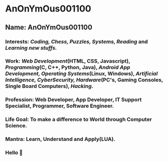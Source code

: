 # AnOnYmOus001100

## Name: AnOnYmOus001100
### Interests: *Coding, Chess, Puzzles, Systems, Reading* and *Learning new stuffs.*
### Work: *Web Development*(HTML, CSS, Javascript), *Programming*(C, C++, Python, Java), *Android App Development, Operating Systems*(Linux, Windows), *Artificial Intelligence, CyberSecurity, Hardware*(PC's, Gaming Consoles, Single Board Computers), *Hacking*.
### Profession: Web Developer, App Developer, IT Support Specialist, Programmer, Software Engineer.
### Life Goal: To make a difference to World through Computer Science.
### Mantra: Learn, Understand and Apply(LUA).

### Hello 👋

<!--
**AnOnYmOus001100/AnOnYmOus001100** is a ✨ _special_ ✨ repository because its `README.md` (this file) appears on your GitHub profile.

Here are some ideas to get you started:

- 🔭 I’m currently working on Web Development, Android Development and Machine Learning.
- 🌱 I’m currently learning Machine Learning.
- 👯 I’m looking to collaborate on Open Source Projects.
- 🤔 I’m looking for help with ...
- 💬 Ask me about: Coding
- 📫 How to reach me: 
- 😄 Pronouns: ...
- ⚡ Fun fact: Coding is Next to a SuperPower.
-->
